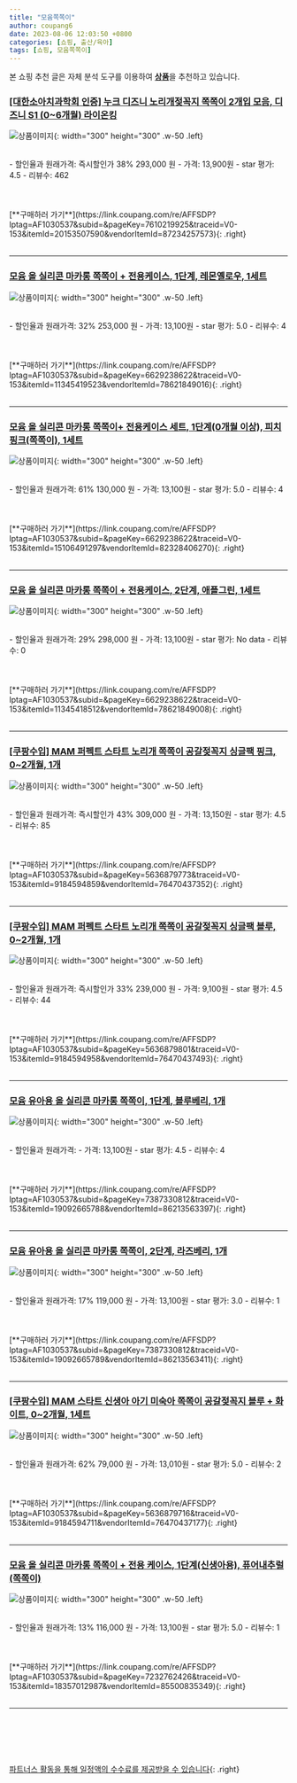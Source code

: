 ```yaml
---
title: "모윰쪽쪽이"
author: coupang6
date: 2023-08-06 12:03:50 +0800
categories: [쇼핑, 출산/육아]
tags: [쇼핑, 모윰쪽쪽이]
---
```


본 쇼핑 추천 글은 자체 분석 도구를 이용하여 [**상품**](https://link.coupang.com/a/bao1ui)을 추천하고 있습니다.

### [[대한소아치과학회 인증] 누크 디즈니 노리개젖꼭지 쪽쪽이 2개입 모음, 디즈니 S1 (0~6개월) 라이온킹](https://link.coupang.com/re/AFFSDP?lptag=AF1030537&subid=&pageKey=7610219925&traceid=V0-153&itemId=20153507590&vendorItemId=87234257573)

![상품이미지](https://thumbnail8.coupangcdn.com/thumbnails/remote/230x230ex/image/vendor_inventory/bbf0/4cbe9e6e65f4ea73f5196961c56bfe69800c6fce084b238939339eb6abb3.jpg){: width="300" height="300" .w-50 .left}


<br>
- 할인율과 원래가격: 즉시할인가 38%  293,000   원
- 가격: 13,900원
- star 평가: 4.5
- 리뷰수: 462
<br>
<br>
<br>
<br>
[**구매하러 가기**](https://link.coupang.com/re/AFFSDP?lptag=AF1030537&subid=&pageKey=7610219925&traceid=V0-153&itemId=20153507590&vendorItemId=87234257573){: .right}
<br>
<br>

---

### [모윰 올 실리콘 마카롱 쪽쪽이 + 전용케이스, 1단계, 레몬옐로우, 1세트](https://link.coupang.com/re/AFFSDP?lptag=AF1030537&subid=&pageKey=6629238622&traceid=V0-153&itemId=11345419523&vendorItemId=78621849016)

![상품이미지](https://thumbnail10.coupangcdn.com/thumbnails/remote/230x230ex/image/retail/images/8834778244120861-67534144-87df-4c34-9ec1-85d95021de7e.jpg){: width="300" height="300" .w-50 .left}


<br>
- 할인율과 원래가격: 32%  253,000   원
- 가격: 13,100원
- star 평가: 5.0
- 리뷰수: 4
<br>
<br>
<br>
<br>
[**구매하러 가기**](https://link.coupang.com/re/AFFSDP?lptag=AF1030537&subid=&pageKey=6629238622&traceid=V0-153&itemId=11345419523&vendorItemId=78621849016){: .right}
<br>
<br>

---

### [모윰 올 실리콘 마카롱 쪽쪽이+ 전용케이스 세트, 1단계(0개월 이상), 피치핑크(쪽쪽이), 1세트](https://link.coupang.com/re/AFFSDP?lptag=AF1030537&subid=&pageKey=6629238622&traceid=V0-153&itemId=15106491297&vendorItemId=82328406270)

![상품이미지](https://thumbnail10.coupangcdn.com/thumbnails/remote/230x230ex/image/retail/images/7875079812229841-daab081f-4057-49e1-a10a-984ac6f9665e.jpg){: width="300" height="300" .w-50 .left}


<br>
- 할인율과 원래가격: 61%  130,000   원
- 가격: 13,100원
- star 평가: 5.0
- 리뷰수: 4
<br>
<br>
<br>
<br>
[**구매하러 가기**](https://link.coupang.com/re/AFFSDP?lptag=AF1030537&subid=&pageKey=6629238622&traceid=V0-153&itemId=15106491297&vendorItemId=82328406270){: .right}
<br>
<br>

---

### [모윰 올 실리콘 마카롱 쪽쪽이 + 전용케이스, 2단계, 애플그린, 1세트](https://link.coupang.com/re/AFFSDP?lptag=AF1030537&subid=&pageKey=6629238622&traceid=V0-153&itemId=11345418512&vendorItemId=78621849008)

![상품이미지](https://thumbnail7.coupangcdn.com/thumbnails/remote/230x230ex/image/retail/images/8834816442044725-9f730374-ea43-4321-8752-48f193f8b3f4.jpg){: width="300" height="300" .w-50 .left}


<br>
- 할인율과 원래가격: 29%  298,000   원
- 가격: 13,100원
- star 평가: No data
- 리뷰수: 0
<br>
<br>
<br>
<br>
[**구매하러 가기**](https://link.coupang.com/re/AFFSDP?lptag=AF1030537&subid=&pageKey=6629238622&traceid=V0-153&itemId=11345418512&vendorItemId=78621849008){: .right}
<br>
<br>

---

### [[쿠팡수입] MAM 퍼펙트 스타트 노리개 쪽쪽이 공갈젖꼭지 싱글팩 핑크, 0~2개월, 1개](https://link.coupang.com/re/AFFSDP?lptag=AF1030537&subid=&pageKey=5636879773&traceid=V0-153&itemId=9184594859&vendorItemId=76470437352)

![상품이미지](https://thumbnail8.coupangcdn.com/thumbnails/remote/230x230ex/image/retail/images/2407455683559301-61f998fa-ad47-4c3b-9a6f-2ce0c61ab6f1.jpg){: width="300" height="300" .w-50 .left}


<br>
- 할인율과 원래가격: 즉시할인가 43%  309,000   원
- 가격: 13,150원
- star 평가: 4.5
- 리뷰수: 85
<br>
<br>
<br>
<br>
[**구매하러 가기**](https://link.coupang.com/re/AFFSDP?lptag=AF1030537&subid=&pageKey=5636879773&traceid=V0-153&itemId=9184594859&vendorItemId=76470437352){: .right}
<br>
<br>

---

### [[쿠팡수입] MAM 퍼펙트 스타트 노리개 쪽쪽이 공갈젖꼭지 싱글팩 블루, 0~2개월, 1개](https://link.coupang.com/re/AFFSDP?lptag=AF1030537&subid=&pageKey=5636879801&traceid=V0-153&itemId=9184594958&vendorItemId=76470437493)

![상품이미지](https://thumbnail8.coupangcdn.com/thumbnails/remote/230x230ex/image/retail/images/2407544880624746-0d1be9d5-0134-48c2-9597-14da55dfaf64.jpg){: width="300" height="300" .w-50 .left}


<br>
- 할인율과 원래가격: 즉시할인가 33%  239,000   원
- 가격: 9,100원
- star 평가: 4.5
- 리뷰수: 44
<br>
<br>
<br>
<br>
[**구매하러 가기**](https://link.coupang.com/re/AFFSDP?lptag=AF1030537&subid=&pageKey=5636879801&traceid=V0-153&itemId=9184594958&vendorItemId=76470437493){: .right}
<br>
<br>

---

### [모윰 유아용 올 실리콘 마카롱 쪽쪽이, 1단계, 블루베리, 1개](https://link.coupang.com/re/AFFSDP?lptag=AF1030537&subid=&pageKey=7387330812&traceid=V0-153&itemId=19092665788&vendorItemId=86213563397)

![상품이미지](https://thumbnail6.coupangcdn.com/thumbnails/remote/230x230ex/image/retail/images/2023/06/08/9/2/6404deeb-09ce-40e9-963a-ce2664b38710.jpg){: width="300" height="300" .w-50 .left}


<br>
- 할인율과 원래가격: 
- 가격: 13,100원
- star 평가: 4.5
- 리뷰수: 4
<br>
<br>
<br>
<br>
[**구매하러 가기**](https://link.coupang.com/re/AFFSDP?lptag=AF1030537&subid=&pageKey=7387330812&traceid=V0-153&itemId=19092665788&vendorItemId=86213563397){: .right}
<br>
<br>

---

### [모윰 유아용 올 실리콘 마카롱 쪽쪽이, 2단계, 라즈베리, 1개](https://link.coupang.com/re/AFFSDP?lptag=AF1030537&subid=&pageKey=7387330812&traceid=V0-153&itemId=19092665789&vendorItemId=86213563411)

![상품이미지](https://thumbnail6.coupangcdn.com/thumbnails/remote/230x230ex/image/retail/images/2023/06/08/9/7/7d322060-af35-4ef2-846a-b855f8569b41.jpg){: width="300" height="300" .w-50 .left}


<br>
- 할인율과 원래가격: 17%  119,000   원
- 가격: 13,100원
- star 평가: 3.0
- 리뷰수: 1
<br>
<br>
<br>
<br>
[**구매하러 가기**](https://link.coupang.com/re/AFFSDP?lptag=AF1030537&subid=&pageKey=7387330812&traceid=V0-153&itemId=19092665789&vendorItemId=86213563411){: .right}
<br>
<br>

---

### [[쿠팡수입] MAM 스타트 신생아 아기 미숙아 쪽쪽이 공갈젖꼭지 블루 + 화이트, 0~2개월, 1세트](https://link.coupang.com/re/AFFSDP?lptag=AF1030537&subid=&pageKey=5636879716&traceid=V0-153&itemId=9184594711&vendorItemId=76470437177)

![상품이미지](https://thumbnail9.coupangcdn.com/thumbnails/remote/230x230ex/image/retail/images/13621865113800495-e593514c-52ab-425b-ac89-25e1ef03baed.jpg){: width="300" height="300" .w-50 .left}


<br>
- 할인율과 원래가격: 62%  79,000   원
- 가격: 13,010원
- star 평가: 5.0
- 리뷰수: 2
<br>
<br>
<br>
<br>
[**구매하러 가기**](https://link.coupang.com/re/AFFSDP?lptag=AF1030537&subid=&pageKey=5636879716&traceid=V0-153&itemId=9184594711&vendorItemId=76470437177){: .right}
<br>
<br>

---

### [모윰 올 실리콘 마카롱 쪽쪽이 + 전용 케이스, 1단계(신생아용), 퓨어내추럴(쪽쪽이)](https://link.coupang.com/re/AFFSDP?lptag=AF1030537&subid=&pageKey=7232762426&traceid=V0-153&itemId=18357012987&vendorItemId=85500835349)

![상품이미지](https://thumbnail10.coupangcdn.com/thumbnails/remote/230x230ex/image/retail/images/2023/03/30/14/2/4f40eee0-4395-42a7-88b7-8c1ca0fa792c.jpg){: width="300" height="300" .w-50 .left}


<br>
- 할인율과 원래가격: 13%  116,000   원
- 가격: 13,100원
- star 평가: 5.0
- 리뷰수: 1
<br>
<br>
<br>
<br>
[**구매하러 가기**](https://link.coupang.com/re/AFFSDP?lptag=AF1030537&subid=&pageKey=7232762426&traceid=V0-153&itemId=18357012987&vendorItemId=85500835349){: .right}
<br>
<br>

---
<br><br><br><br><br> [파트너스 활동을 통해 일정액의 수수료를 제공받을 수 있습니다](https://link.coupang.com/a/bao1ui){: .right}
